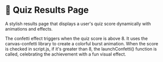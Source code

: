 # 🎉 Quiz Results Page  

A stylish results page that displays a user's quiz score dynamically with animations and effects.  

The confetti effect triggers when the quiz score is above 8. It uses the canvas-confetti library to create a colorful burst animation. When the score is checked in script.js, if it's greater than 8, the launchConfetti() function is called, celebrating the achievement with a fun visual effect.